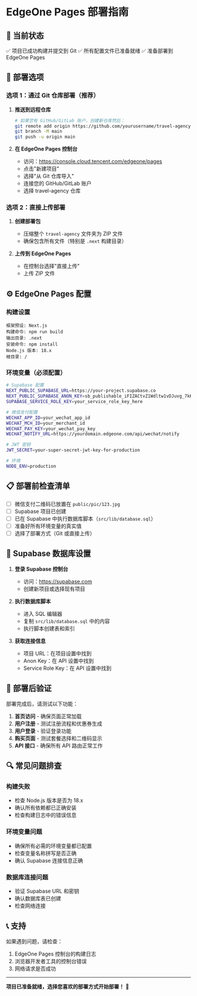 # EdgeOne Pages 部署指南

## 🎯 当前状态
✅ 项目已成功构建并提交到 Git
✅ 所有配置文件已准备就绪
✅ 准备部署到 EdgeOne Pages

## 🚀 部署选项

### 选项 1：通过 Git 仓库部署（推荐）

1. **推送到远程仓库**
   ```bash
   # 如果您有 GitHub/GitLab 账户，创建新仓库然后：
   git remote add origin https://github.com/yourusername/travel-agency.git
   git branch -M main
   git push -u origin main
   ```

2. **在 EdgeOne Pages 控制台**
   - 访问：https://console.cloud.tencent.com/edgeone/pages
   - 点击"新建项目"
   - 选择"从 Git 仓库导入"
   - 连接您的 GitHub/GitLab 账户
   - 选择 travel-agency 仓库

### 选项 2：直接上传部署

1. **创建部署包**
   - 压缩整个 `travel-agency` 文件夹为 ZIP 文件
   - 确保包含所有文件（特别是 `.next` 构建目录）

2. **上传到 EdgeOne Pages**
   - 在控制台选择"直接上传"
   - 上传 ZIP 文件

## ⚙️ EdgeOne Pages 配置

### 构建设置
```
框架预设: Next.js
构建命令: npm run build
输出目录: .next
安装命令: npm install
Node.js 版本: 18.x
根目录: /
```

### 环境变量（必须配置）
```bash
# Supabase 配置
NEXT_PUBLIC_SUPABASE_URL=https://your-project.supabase.co
NEXT_PUBLIC_SUPABASE_ANON_KEY=sb_publishable_iFIZACtvZ1Wdltw1vDJuvg_7kK6J6_t
SUPABASE_SERVICE_ROLE_KEY=your_service_role_key_here

# 微信支付配置
WECHAT_APP_ID=your_wechat_app_id
WECHAT_MCH_ID=your_merchant_id
WECHAT_PAY_KEY=your_wechat_pay_key
WECHAT_NOTIFY_URL=https://yourdomain.edgeone.com/api/wechat/notify

# JWT 密钥
JWT_SECRET=your-super-secret-jwt-key-for-production

# 环境
NODE_ENV=production
```

## 📋 部署前检查清单

- [ ] 微信支付二维码已放置在 `public/pic/123.jpg`
- [ ] Supabase 项目已创建
- [ ] 已在 Supabase 中执行数据库脚本（`src/lib/database.sql`）
- [ ] 准备好所有环境变量的真实值
- [ ] 选择了部署方式（Git 或直接上传）

## 🔧 Supabase 数据库设置

1. **登录 Supabase 控制台**
   - 访问：https://supabase.com
   - 创建新项目或选择现有项目

2. **执行数据库脚本**
   - 进入 SQL 编辑器
   - 复制 `src/lib/database.sql` 中的内容
   - 执行脚本创建表和索引

3. **获取连接信息**
   - 项目 URL：在项目设置中找到
   - Anon Key：在 API 设置中找到
   - Service Role Key：在 API 设置中找到

## 🎉 部署后验证

部署完成后，请测试以下功能：

1. **首页访问** - 确保页面正常加载
2. **用户注册** - 测试注册流程和优惠券生成
3. **用户登录** - 验证登录功能
4. **购买页面** - 测试套餐选择和二维码显示
5. **API 接口** - 确保所有 API 路由正常工作

## 🔍 常见问题排查

### 构建失败
- 检查 Node.js 版本是否为 18.x
- 确认所有依赖都已正确安装
- 检查构建日志中的错误信息

### 环境变量问题
- 确保所有必需的环境变量都已配置
- 检查变量名称拼写是否正确
- 确认 Supabase 连接信息正确

### 数据库连接问题
- 验证 Supabase URL 和密钥
- 确认数据库表已创建
- 检查网络连接

## 📞 支持

如果遇到问题，请检查：
1. EdgeOne Pages 控制台的构建日志
2. 浏览器开发者工具的控制台错误
3. 网络请求是否成功

---

**项目已准备就绪，选择您喜欢的部署方式开始部署！** 🚀
